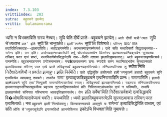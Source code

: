 ```yaml
---
index:  7.3.103
vrittiindex:  203
sutra:  बहुवचने झल्येत्
vritti:  balamanorama 
---
```


भ्यसि न विभक्ताविति सस्य नेत्त्वम्। सुपि चेति दीर्घे प्राप्ते--बहुवचने झल्येत्। `अतो दीर्घो यञी'त्यतः `सुपि चे'त्यतश्च `अत' इति `सुपी'ति चानुवर्तते। `झली'त्यनेन `सुपी'ति विशेष्यते। `यस्मिन् विधि'रिति तदादिविधिस्तदाह--झलादाविति। अतोऽङ्गस्येति। अदन्तस्याङ्गस्येत्यर्थः। एत्वे सति रुत्वविसर्गौ सिद्धवत्कृत्याह--रामेभ्य इति। राम इति। अयोगवाहानामकारोपरि शर्षु चोपसंख्यातत्वेन विसर्गस्य झल्त्वात्स्थानिवद्भावेन सुप्त्वाच्च तस्मिन् परत एत्वं प्राप्तं, रुत्वविसर्गयोरसिद्धत्वेऽपि राम--सिति दशायां झलादिसुप्परत्वात्। अतो बहुवचनग्रहणमित्यर्थः। रामस्येति। बहुवचनग्रहणस्य प्रयोजनान्तरम्। षष्ठ�एकवचनस्य ङसः स्यादेशे तस्य स्थानिवद्भावेन सुप्त्वात्स्वतो झलादित्वाच्च तस्मिन् परत एत्वे प्राप्ते तन्निवृत्त्यर्थं बहुवचनग्रहणमित्यर्थः। संनिपातपरिभाषा तु `सर्वेषा'मिति निर्देशादेत्वविधौ न प्रवर्तत इत्याहुः। झलि किमिति। `उतो वृद्धिर्लुकि हलीत्यतो हली'त्यनुवर्त्त्य हलादौ बहुवचने सुपि एत्वमित्येव व्याख्यातु शक्यते। तावतैव `रामा' इत्याद्यजादिबहुवचने एत्वनिरासादिति प्रश्नः। रामाणामिति। `हलादौ बह#उवचने सुपि एत्व'मित्युक्तौ रामाणामित्यत्राप्येत्वं स्यात्। तन्निवृत्त्यर्थं झल्ग्रहणमित्यर्थः। यद्यप्यत्र संनिपातपरिभाषया ह्यस्वान्ताङ्गसंनिपातमुपजीव्य प्रवृत्त्स्य नुटस्तद्विघातकमेत्वं प्रति निमित्तत्वाऽसंभवादेव एत्वं न भविष्यति, तथापि झल्ग्रहणमेत्वे संनिपात परिभाषाया अप्रववृत्तिज्ञापनार्थम्। तेन `हलि सर्वेषा'मिति निर्देशात्सर्वशब्दे एत्वसिद्धावपि वि�ओषामित्यादावेप्यत्वं भवति। पचध्वमिति। ध्वमो झलादिबहुवचनत्वेऽपि सुप्त्वाऽभावान्न तस्मिन् परत एत्वमित्यर्थः। नच `बहुवचने झली'गित्योवास्तु। कित्त्वादन्तावयवे आद्गुणे च `रामेभ्य' इत्यादिसिद्धेरिति वाच्यम्, एवं सति `ओसि चे'त्युत्तरसूत्रेऽपि इगागमविधौ ज्ञानयोरित्यत्र `इकोऽचि विभक्ता'विति नुमापत्तेः। 

